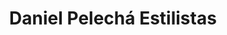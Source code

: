 ---
title: "Daniel Pelechá Estilistas"
url: /la-pobla-de-vallbona/daniel-pelecha-estilistas/
shop: peluquería
---